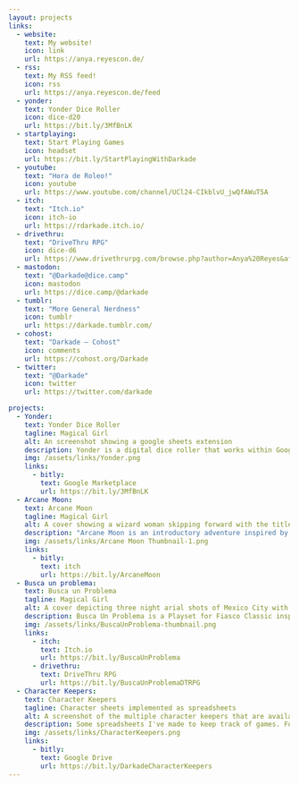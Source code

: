 ```yaml
---
layout: projects
links:
  - website:
    text: My website!
    icon: link
    url: https://anya.reyescon.de/
  - rss:
    text: My RSS feed!
    icon: rss
    url: https://anya.reyescon.de/feed
  - yonder:
    text: Yonder Dice Roller
    icon: dice-d20
    url: https://bit.ly/3MfBnLK
  - startplaying:
    text: Start Playing Games
    icon: headset
    url: https://bit.ly/StartPlayingWithDarkade
  - youtube:
    text: "Hora de Roleo!"
    icon: youtube
    url: https://www.youtube.com/channel/UCl24-CIkblvU_jwQfAWuT5A
  - itch:
    text: "Itch.io"
    icon: itch-io
    url: https://rdarkade.itch.io/
  - drivethru:
    text: "DriveThru RPG"
    icon: dice-d6
    url: https://www.drivethrurpg.com/browse.php?author=Anya%20Reyes&affiliate_id=435266
  - mastodon:
    text: "@Darkade@dice.camp"
    icon: mastodon
    url: https://dice.camp/@darkade
  - tumblr:
    text: "More General Nerdness"
    icon: tumblr
    url: https://darkade.tumblr.com/
  - cohost:
    text: "Darkade – Cohost"
    icon: comments
    url: https://cohost.org/Darkade
  - twitter:
    text: "@Darkade"
    icon: twitter
    url: https://twitter.com/darkade

projects:
  - Yonder:
    text: Yonder Dice Roller
    tagline: Magical Girl
    alt: An screenshot showing a google sheets extension
    description: Yonder is a digital dice roller that works within Google® Sheets. If you use spreadsheets as character sheets this is the roller for you!
    img: /assets/links/Yonder.png
    links:
      - bitly:
        text: Google Marketplace
        url: https://bit.ly/3MfBnLK
  - Arcane Moon:
    text: Arcane Moon
    tagline: Magical Girl
    alt: A cover showing a wizard woman skipping forward with the title Arcane Moon
    description: "Arcane Moon is an introductory adventure inspired by 90s Magical Girl anime. It's a story of love, friendship, treason and big villains!"
    img: /assets/links/Arcane Moon Thumbnail-1.png
    links:
      - bitly:
        text: itch
        url: https://bit.ly/ArcaneMoon
  - Busca un problema:
    text: Busca un Problema
    tagline: Magical Girl
    alt: A cover depicting three night arial shots of Mexico City with the title Busca un Problema
    description: Busca Un Problema is a Playset for Fiasco Classic inspired by 2000s Mexican dark comedies, like Matando Cabos, Nicotina and Rudo y Cursi.
    img: /assets/links/BuscaUnProblema-thumbnail.png
    links:
      - itch:
        text: Itch.io
        url: https://bit.ly/BuscaUnProblema
      - drivethru:
        text: DriveThru RPG
        url: https://bit.ly/BuscaUnProblemaDTRPG
  - Character Keepers:
    text: Character Keepers
    tagline: Character sheets implemented as spreadsheets
    alt: A screenshot of the multiple character keepers that are available my my google drive link
    description: Some spreadsheets I've made to keep track of games. For the most part these are character sheets, but some include other tables an utilities I regularly use playing these games.
    img: /assets/links/CharacterKeepers.png
    links:
      - bitly:
        text: Google Drive
        url: https://bit.ly/DarkadeCharacterKeepers
---
```

